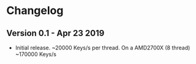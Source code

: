 Changelog
=========

Version 0.1 - Apr  23 2019
-------------------------
* Initial release. ~20000 Keys/s per thread.
  On a AMD2700X (8 thread) ~170000 Keys/s 
